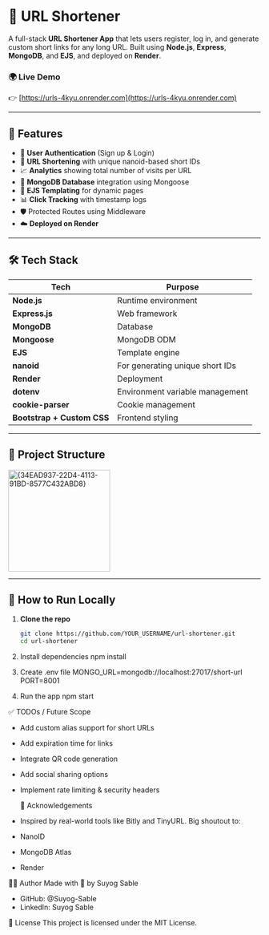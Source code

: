 # 🔗 URL Shortener

A full-stack **URL Shortener App** that lets users register, log in, and generate custom short links for any long URL. Built using **Node.js**, **Express**, **MongoDB**, and **EJS**, and deployed on **Render**.

### 🌍 Live Demo
👉 [https://urls-4kyu.onrender.com](https://urls-4kyu.onrender.com)

---

## 📸 Features

- 🔐 **User Authentication** (Sign up & Login)
- 🔗 **URL Shortening** with unique nanoid-based short IDs
- 📈 **Analytics** showing total number of visits per URL
- 💾 **MongoDB Database** integration using Mongoose
- 📄 **EJS Templating** for dynamic pages
- 📊 **Click Tracking** with timestamp logs
- 🛡️ Protected Routes using Middleware
- ☁️ **Deployed on Render**

---

## 🛠️ Tech Stack

| Tech | Purpose |
|------|---------|
| **Node.js** | Runtime environment |
| **Express.js** | Web framework |
| **MongoDB** | Database |
| **Mongoose** | MongoDB ODM |
| **EJS** | Template engine |
| **nanoid** | For generating unique short IDs |
| **Render** | Deployment |
| **dotenv** | Environment variable management |
| **cookie-parser** | Cookie management |
| **Bootstrap + Custom CSS** | Frontend styling |

---

## 📁 Project Structure

<img width="203" alt="{34EAD937-22D4-4113-91BD-8577C432ABD8}" src="https://github.com/user-attachments/assets/5059ba51-96c8-4b85-a80d-c1944ca80791" />

---

## 🚀 How to Run Locally

1. **Clone the repo**
   ```bash
   git clone https://github.com/YOUR_USERNAME/url-shortener.git
   cd url-shortener
   
2. Install dependencies
   npm install
   
3. Create .env file
  MONGO_URL=mongodb://localhost:27017/short-url
  PORT=8001

4. Run the app
  npm start

✅ TODOs / Future Scope
 - Add custom alias support for short URLs
 - Add expiration time for links
 - Integrate QR code generation
 - Add social sharing options
 - Implement rate limiting & security headers

   🙌 Acknowledgements
- Inspired by real-world tools like Bitly and TinyURL. Big shoutout to:
- NanoID
- MongoDB Atlas
- Render

🧑‍💻 Author
Made with 💙 by Suyog Sable
- GitHub: @Suyog-Sable
- LinkedIn: Suyog Sable

📜 License
This project is licensed under the MIT License.





